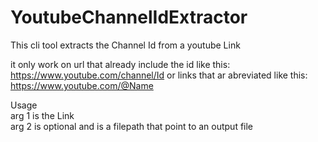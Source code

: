 # YoutubeChannelIdExtractor

This cli tool extracts the Channel Id from a youtube Link

it only work on url that already include the id like this:
https://www.youtube.com/channel/Id
or links that ar abreviated like this:
https://www.youtube.com/@Name

Usage  
arg 1 is the Link  
arg 2 is optional and is a filepath that point to an output file